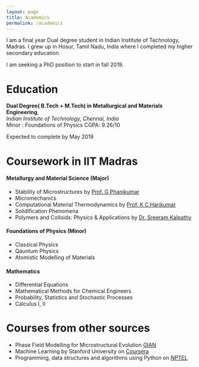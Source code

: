```yaml
---
layout: page
title: Academics
permalink: /academics
---
```


I am a final year Dual degree student in Indian Institute of Technology, Madras. I grew up in Hosur, Tamil Nadu, India where I completed my higher secondary education.


I am seeking a PhD position to start in fall 2019. 

# Education

**Dual Degree( B.Tech + M.Tech) in Metallurgical and Materials Engineering**,     
*Indian Institute of Technology, Chennai, India*  
Minor : Foundations of Physics
CGPA: 9.26/10

Expected to complete by May 2019 

# Coursework in IIT Madras


#### Metallurgy and Material Science (Major)

- Stability of Microstructures by [Prof. G Phanikumar](https://mme.iitm.ac.in/gphani)
- Micromechanics
- Computational Material Thermodynamics by [Prof. K C Harikumar](https://mme.iitm.ac.in/kchkumar)
- Solidification Phenomena
- Polymers and Colloids: Physics & Applications by [Dr. Sreeram Kalpathy](https://www.iitm.ac.in/info/fac/sreeram)

#### Foundations of Physics (Minor)
- Classical Physics
- Qauntum Physics
- Atomistic Modelling of Materials

#### Mathematics

- Differential Equations
- Mathematical Methods for Chemical Engineers
- Probability, Statistics and Stochastic Processes
- Calculus I, II


# Courses from other sources

- Phase Field Modelling for Microstructural Evolution  [GIAN](http://www.gian.iitkgp.ac.in/)
- Machine Learning by Stanford University on [Coursera](https://coursera.org)
- Programming, data structures and algorithms using Python on [NPTEL](https://onlinecourses.nptel.ac.in/noc18_cs34/course)


